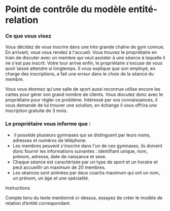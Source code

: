 # Point de contrôle du modèle entité-relation

### Ce que vous visez

Vous décidez de vous inscrire dans une très grande chaîne de gym connue. En arrivant, vous vous rendez à l'accueil. Vous trouvez le propriétaire en train de discuter avec un membre qui veut assister à une séance à laquelle il ne s'est pas inscrit. Votre tour arrive enfin, le propriétaire s'excuse de vous avoir laissé attendre si longtemps. Il vous explique que son employé, en charge des inscriptions, a fait une erreur dans le choix de la séance du membre.

Vous vous étonnez qu'une salle de sport aussi reconnue utilise encore les cartes pour gérer son grand nombre de clients. Vous discutez donc avec le propriétaire pour régler ce problème. Intéressé par vos connaissances, il vous demande de lui trouver une solution, en échange il vous offrira une inscription gratuite de 3 mois.  

### Le propriétaire vous informe que :

*  il possède plusieurs gymnases qui se distinguent par leurs noms, adresses et numéros de téléphone. 
* Les membres peuvent s'inscrire dans l'un de ces gymnases, ils doivent donc fournir les informations suivantes : identifiant unique, nom, prénom, adresse, date de naissance et sexe. 
* Chaque séance est caractérisée par un type de sport et un horaire et peut accueillir un maximum de 20 membres. 
* Les séances sont animées par deux coachs maximum qui ont un nom, un prénom, un âge et une spécialité.

Instructions

Compte tenu du texte mentionné ci-dessus, essayez de créer le modèle de relation d’entité correspondant.
